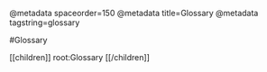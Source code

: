 @metadata spaceorder=150
@metadata title=Glossary
@metadata tagstring=glossary

#Glossary

[[children]]
root:Glossary
[[/children]]